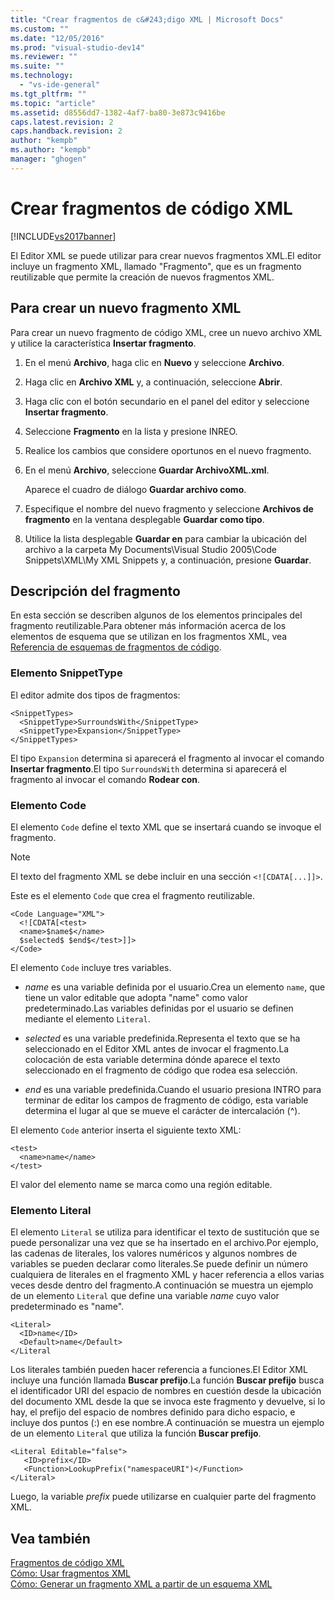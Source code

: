 ```yaml
---
title: "Crear fragmentos de c&#243;digo XML | Microsoft Docs"
ms.custom: ""
ms.date: "12/05/2016"
ms.prod: "visual-studio-dev14"
ms.reviewer: ""
ms.suite: ""
ms.technology: 
  - "vs-ide-general"
ms.tgt_pltfrm: ""
ms.topic: "article"
ms.assetid: d8556dd7-1382-4af7-ba80-3e873c9416be
caps.latest.revision: 2
caps.handback.revision: 2
author: "kempb"
ms.author: "kempb"
manager: "ghogen"
---
```

# Crear fragmentos de c&#243;digo XML
[!INCLUDE[vs2017banner](../code-quality/includes/vs2017banner.md)]

El Editor XML se puede utilizar para crear nuevos fragmentos XML.El editor incluye un fragmento XML, llamado "Fragmento", que es un fragmento reutilizable que permite la creación de nuevos fragmentos XML.  
  
## Para crear un nuevo fragmento XML  
 Para crear un nuevo fragmento de código XML, cree un nuevo archivo XML y utilice la característica **Insertar fragmento**.  
  
1.  En el menú **Archivo**, haga clic en **Nuevo** y seleccione **Archivo**.  
  
2.  Haga clic en **Archivo XML** y, a continuación, seleccione **Abrir**.  
  
3.  Haga clic con el botón secundario en el panel del editor y seleccione **Insertar fragmento**.  
  
4.  Seleccione **Fragmento** en la lista y presione INREO.  
  
5.  Realice los cambios que considere oportunos en el nuevo fragmento.  
  
6.  En el menú **Archivo**, seleccione **Guardar ArchivoXML.xml**.  
  
     Aparece el cuadro de diálogo **Guardar archivo como**.  
  
7.  Especifique el nombre del nuevo fragmento y seleccione **Archivos de fragmento** en la ventana desplegable **Guardar como tipo**.  
  
8.  Utilice la lista desplegable **Guardar en** para cambiar la ubicación del archivo a la carpeta My Documents\\Visual Studio 2005\\Code Snippets\\XML\\My XML Snippets y, a continuación, presione **Guardar**.  
  
## Descripción del fragmento  
 En esta sección se describen algunos de los elementos principales del fragmento reutilizable.Para obtener más información acerca de los elementos de esquema que se utilizan en los fragmentos XML, vea [Referencia de esquemas de fragmentos de código](../ide/code-snippets-schema-reference.md).  
  
### Elemento SnippetType  
 El editor admite dos tipos de fragmentos:  
  
```  
<SnippetTypes>  
  <SnippetType>SurroundsWith</SnippetType>  
  <SnippetType>Expansion</SnippetType>  
</SnippetTypes>  
```  
  
 El tipo `Expansion` determina si aparecerá el fragmento al invocar el comando **Insertar fragmento**.El tipo `SurroundsWith` determina si aparecerá el fragmento al invocar el comando **Rodear con**.  
  
### Elemento Code  
 El elemento `Code` define el texto XML que se insertará cuando se invoque el fragmento.  
  
> [!NOTE]
>  El texto del fragmento XML se debe incluir en una sección `<![CDATA[...]]>`.  
  
 Este es el elemento `Code` que crea el fragmento reutilizable.  
  
```  
<Code Language="XML">  
  <![CDATA[<test>  
  <name>$name$</name>  
  $selected$ $end$</test>]]>  
</Code>  
```  
  
 El elemento `Code` incluye tres variables.  
  
-   $name$ es una variable definida por el usuario.Crea un elemento `name`, que tiene un valor editable que adopta "name" como valor predeterminado.Las variables definidas por el usuario se definen mediante el elemento `Literal`.  
  
-   $selected$ es una variable predefinida.Representa el texto que se ha seleccionado en el Editor XML antes de invocar el fragmento.La colocación de esta variable determina dónde aparece el texto seleccionado en el fragmento de código que rodea esa selección.  
  
-   $end$ es una variable predefinida.Cuando el usuario presiona INTRO para terminar de editar los campos de fragmento de código, esta variable determina el lugar al que se mueve el carácter de intercalación \(^\).  
  
 El elemento `Code` anterior inserta el siguiente texto XML:  
  
```  
<test>  
  <name>name</name>  
</test>  
```  
  
 El valor del elemento name se marca como una región editable.  
  
### Elemento Literal  
 El elemento `Literal` se utiliza para identificar el texto de sustitución que se puede personalizar una vez que se ha insertado en el archivo.Por ejemplo, las cadenas de literales, los valores numéricos y algunos nombres de variables se pueden declarar como literales.Se puede definir un número cualquiera de literales en el fragmento XML y hacer referencia a ellos varias veces desde dentro del fragmento.A continuación se muestra un ejemplo de un elemento `Literal` que define una variable $name$ cuyo valor predeterminado es "name".  
  
```  
<Literal>  
  <ID>name</ID>  
  <Default>name</Default>  
</Literal  
```  
  
 Los literales también pueden hacer referencia a funciones.El Editor XML incluye una función llamada **Buscar prefijo**.La función **Buscar prefijo** busca el identificador URI del espacio de nombres en cuestión desde la ubicación del documento XML desde la que se invoca este fragmento y devuelve, si lo hay, el prefijo del espacio de nombres definido para dicho espacio, e incluye dos puntos \(:\) en ese nombre.A continuación se muestra un ejemplo de un elemento `Literal` que utiliza la función **Buscar prefijo**.  
  
```  
<Literal Editable="false">  
   <ID>prefix</ID>  
   <Function>LookupPrefix("namespaceURI")</Function>  
</Literal>  
```  
  
 Luego, la variable $prefix$ puede utilizarse en cualquier parte del fragmento XML.  
  
## Vea también  
 [Fragmentos de código XML](../xml-tools/xml-snippets.md)   
 [Cómo: Usar fragmentos XML](../xml-tools/how-to-use-xml-snippets.md)   
 [Cómo: Generar un fragmento XML a partir de un esquema XML](../Topic/How%20to:%20Generate%20an%20XML%20Snippet%20From%20an%20XML%20Schema.md)